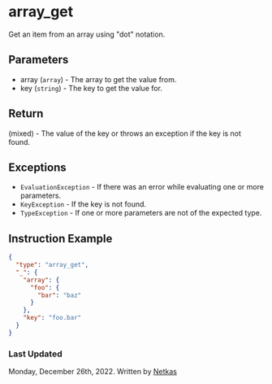 # array_get

Get an item from an array using "dot" notation.

## Parameters

* array (`array`) - The array to get the value from.
* key (`string`) - The key to get the value for.

## Return

(mixed) - The value of the key or throws an exception if the key is not found.

## Exceptions

* `EvaluationException` - If there was an error while evaluating one or more parameters.
* `KeyException` - If the key is not found.
* `TypeException` - If one or more parameters are not of the expected type.

## Instruction Example

```json
{
  "type": "array_get",
  "_": {
    "array": {
      "foo": {
        "bar": "baz"
      }
    },
    "key": "foo.bar"
  }
}
```

### Last Updated

Monday, December 26th, 2022.
Written by [Netkas](https://git.n64.cc/netkas)